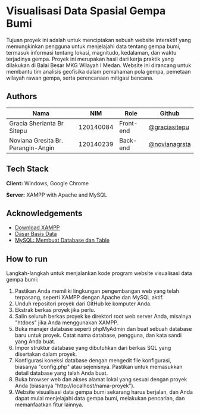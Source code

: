 # Visualisasi Data Spasial Gempa Bumi

Tujuan proyek ini adalah untuk menciptakan sebuah website interaktif yang memungkinkan pengguna untuk menjelajahi data tentang gempa bumi, termasuk informasi tentang lokasi, magnitudo, kedalaman, dan waktu terjadinya gempa. Proyek ini merupakan hasil dari kerja praktik yang dilakukan di Balai Besar MKG Wilayah I Medan. Website ini dirancang untuk membantu tim analisis geofisika dalam pemahaman pola gempa, pemetaan wilayah rawan gempa, serta perencanaan mitigasi bencana.



## Authors

| Nama | NIM | Role | Github |
| ------- | ------- | ------- | ------- |
| Gracia Sherianta Br Sitepu    | 120140084    | Front-end    | [@graciasitepu](https://github.com/graciasitepu) |
| Noviana Gresita Br. Perangin-Angin    | 120140239       | Back-end     | [@novianagrsta](https://www.github.com/novianagrsta) |



## Tech Stack

**Client:** Windows, Google Chrome

**Server:** XAMPP with Apache and MySQL


## Acknowledgements

 - [Download XAMPP](https://www.apachefriends.org/download.html)
  - [Dasar Basis Data](https://repository.dinus.ac.id/docs/ajar/materi_1.pdf)
 - [MySQL: Membuat Database dan Table](https://codepolitan.com/blog/membuat-database-dan-tabel-di-mysql-5884222be38fa)


## How to run
Langkah-langkah untuk menjalankan kode program website visualisasi data gempa bumi:
1. Pastikan Anda memiliki lingkungan pengembangan web yang telah terpasang, seperti XAMPP dengan Apache dan MySQL aktif.
2. Unduh repositori proyek dari GitHub ke komputer Anda.
3. Ekstrak berkas proyek jika perlu.
4. Salin seluruh berkas proyek ke direktori root web server Anda, misalnya "htdocs" jika Anda menggunakan XAMPP.
5. Buka manajer database seperti phpMyAdmin dan buat sebuah database baru untuk proyek. Catat nama database, pengguna, dan kata sandi yang Anda buat.
6. Impor struktur database yang dibutuhkan dari berkas SQL yang disertakan dalam proyek.
7. Konfigurasi koneksi database dengan mengedit file konfigurasi, biasanya "config.php" atau sejenisnya. Pastikan untuk memasukkan detail database yang telah Anda buat.
8. Buka browser web dan akses alamat lokal yang sesuai dengan proyek Anda (biasanya "http://localhost/nama-proyek").
9. Website visualisasi data gempa bumi sekarang harus berjalan, dan Anda dapat mulai menjelajahi data gempa bumi, melakukan pencarian, dan memanfaatkan fitur lainnya.
